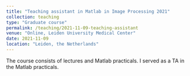```yaml
---
title: "Teaching assistant in Matlab in Image Processing 2021"
collection: teaching
type: "Graduate course"
permalink: /teaching/2021-11-09-teaching-assistant
venue: "Online, Leiden University Medical Center"
date: 2021-11-09
location: "Leiden, the Netherlands"
---
```


The course consists of lectures and Matlab practicals. I served as a TA in the Matlab practicals.
